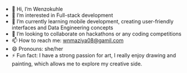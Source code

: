 - 👋 Hi, I’m Wenzokuhle
- 👀 I’m interested in Full-stack development 
- 🌱 I’m currently learning mobile development, creating user-friendly interfaces and Data Engineering concepts
- 💞️ I’m looking to collaborate on hackathons or any coding competitions
- 📫 How to reach me: wnmaziya08@gamil.com
- 😄 Pronouns: she/her
- ⚡ Fun fact: I have a strong passion for art, I really enjoy drawing and painting, which allows me to explore my creative side.

<!---
Wenzokuhle08/Wenzokuhle08 is a ✨ special ✨ repository because its `README.md` (this file) appears on your GitHub profile.
You can click the Preview link to take a look at your changes.
--->
